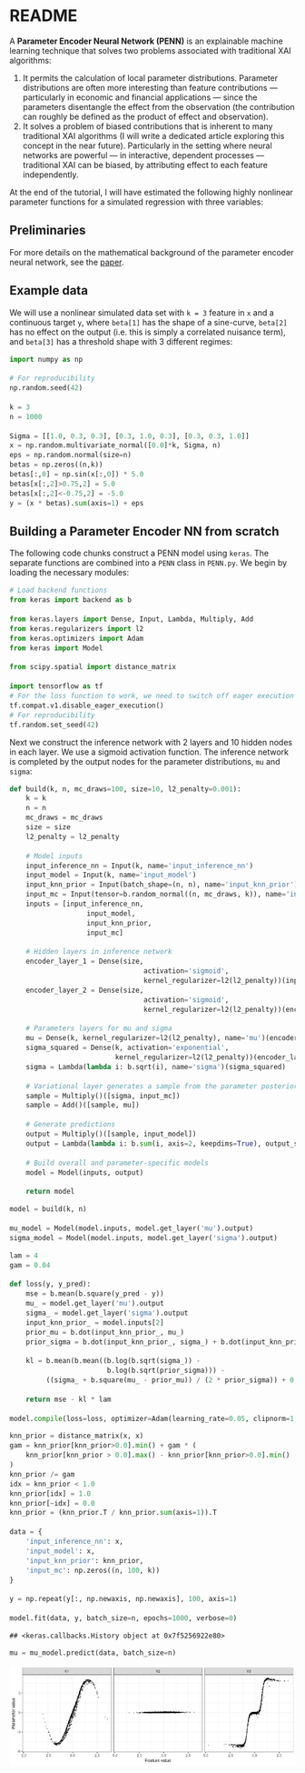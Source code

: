 README
================

A **Parameter Encoder Neural Network (PENN)** is an explainable machine
learning technique that solves two problems associated with traditional
XAI algorithms:

1.  It permits the calculation of local parameter distributions.
    Parameter distributions are often more interesting than feature
    contributions — particularly in economic and financial applications
    — since the parameters disentangle the effect from the observation
    (the contribution can roughly be defined as the product of effect
    and observation).
2.  It solves a problem of biased contributions that is inherent to many
    traditional XAI algorithms (I will write a dedicated article
    exploring this concept in the near future). Particularly in the
    setting where neural networks are powerful — in interactive,
    dependent processes — traditional XAI can be biased, by attributing
    effect to each feature independently.

At the end of the tutorial, I will have estimated the following highly
nonlinear parameter functions for a simulated regression with three
variables:

## Preliminaries

For more details on the mathematical background of the parameter encoder
neural network, see the [paper](https://arxiv.org/abs/2106.05536).

## Example data

We will use a nonlinear simulated data set with `k = 3` feature in `x`
and a continuous target `y`, where `beta[1]` has the shape of a
sine-curve, `beta[2]` has no effect on the output (i.e. this is simply a
correlated nuisance term), and `beta[3]` has a threshold shape with 3
different regimes:

``` python
import numpy as np

# For reproducibility
np.random.seed(42)

k = 3
n = 1000

Sigma = [[1.0, 0.3, 0.3], [0.3, 1.0, 0.3], [0.3, 0.3, 1.0]]
x = np.random.multivariate_normal([0.0]*k, Sigma, n)
eps = np.random.normal(size=n)
betas = np.zeros((n,k))
betas[:,0] = np.sin(x[:,0]) * 5.0
betas[x[:,2]>0.75,2] = 5.0
betas[x[:,2]<-0.75,2] = -5.0
y = (x * betas).sum(axis=1) + eps
```

## Building a Parameter Encoder NN from scratch

The following code chunks construct a PENN model using `keras`. The
separate functions are combined into a `PENN` class in `PENN.py`. We
begin by loading the necessary modules:

``` python
# Load backend functions
from keras import backend as b

from keras.layers import Dense, Input, Lambda, Multiply, Add
from keras.regularizers import l2
from keras.optimizers import Adam
from keras import Model

from scipy.spatial import distance_matrix

import tensorflow as tf
# For the loss function to work, we need to switch off eager execution
tf.compat.v1.disable_eager_execution()
# For reproducibility
tf.random.set_seed(42)
```

Next we construct the inference network with 2 layers and 10 hidden
nodes in each layer. We use a sigmoid activation function. The inference
network is completed by the output nodes for the parameter
distributions, `mu` and `sigma`:

``` python
def build(k, n, mc_draws=100, size=10, l2_penalty=0.001):
    k = k
    n = n
    mc_draws = mc_draws
    size = size
    l2_penalty = l2_penalty

    # Model inputs
    input_inference_nn = Input(k, name='input_inference_nn')
    input_model = Input(k, name='input_model')
    input_knn_prior = Input(batch_shape=(n, n), name='input_knn_prior')
    input_mc = Input(tensor=b.random_normal((n, mc_draws, k)), name='input_mc')
    inputs = [input_inference_nn,
                   input_model,
                   input_knn_prior,
                   input_mc]

    # Hidden layers in inference network
    encoder_layer_1 = Dense(size,
                                 activation='sigmoid',
                                 kernel_regularizer=l2(l2_penalty))(input_inference_nn)
    encoder_layer_2 = Dense(size,
                                 activation='sigmoid',
                                 kernel_regularizer=l2(l2_penalty))(encoder_layer_1)

    # Parameters layers for mu and sigma
    mu = Dense(k, kernel_regularizer=l2(l2_penalty), name='mu')(encoder_layer_2)
    sigma_squared = Dense(k, activation='exponential', 
                          kernel_regularizer=l2(l2_penalty))(encoder_layer_2)
    sigma = Lambda(lambda i: b.sqrt(i), name='sigma')(sigma_squared)

    # Variational layer generates a sample from the parameter posterior
    sample = Multiply()([sigma, input_mc])
    sample = Add()([sample, mu])

    # Generate predictions
    output = Multiply()([sample, input_model])
    output = Lambda(lambda i: b.sum(i, axis=2, keepdims=True), output_shape=(n, mc_draws, 1))(output)

    # Build overall and parameter-specific models
    model = Model(inputs, output)

    return model
```

``` python
model = build(k, n)

mu_model = Model(model.inputs, model.get_layer('mu').output)
sigma_model = Model(model.inputs, model.get_layer('sigma').output)
```

``` python
lam = 4
gam = 0.04

def loss(y, y_pred):
    mse = b.mean(b.square(y_pred - y))
    mu_ = model.get_layer('mu').output
    sigma_ = model.get_layer('sigma').output
    input_knn_prior_ = model.inputs[2]
    prior_mu = b.dot(input_knn_prior_, mu_)
    prior_sigma = b.dot(input_knn_prior_, sigma_) + b.dot(input_knn_prior_, b.square(mu_ - prior_mu))

    kl = b.mean(b.mean((b.log(b.sqrt(sigma_)) -
                        b.log(b.sqrt(prior_sigma))) -
         ((sigma_ + b.square(mu_ - prior_mu)) / (2 * prior_sigma)) + 0.5, axis=1))

    return mse - kl * lam

model.compile(loss=loss, optimizer=Adam(learning_rate=0.05, clipnorm=1, clipvalue=0.5))
```

``` python
knn_prior = distance_matrix(x, x)
gam = knn_prior[knn_prior>0.0].min() + gam * (
    knn_prior[knn_prior > 0.0].max() - knn_prior[knn_prior>0.0].min()
)
knn_prior /= gam
idx = knn_prior < 1.0
knn_prior[idx] = 1.0
knn_prior[~idx] = 0.0
knn_prior = (knn_prior.T / knn_prior.sum(axis=1)).T

data = {
    'input_inference_nn': x,
    'input_model': x,
    'input_knn_prior': knn_prior,
    'input_mc': np.zeros((n, 100, k))
}

y = np.repeat(y[:, np.newaxis, np.newaxis], 100, axis=1)

model.fit(data, y, batch_size=n, epochs=1000, verbose=0)
```

    ## <keras.callbacks.History object at 0x7f5256922e80>

``` python
mu = mu_model.predict(data, batch_size=n)
```

![](README_files/figure-gfm/unnamed-chunk-10-1.png)<!-- -->
